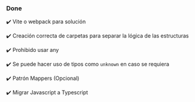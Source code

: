 ### Done
✔️ Vite o webpack para solución

✔️ Creación correcta de carpetas para separar la lógica de las estructuras

✔️ Prohibido usar any

✔️ Se puede hacer uso de tipos como `unknown` en caso se requiera

✔️ Patrón Mappers (Opcional)

✔️ Migrar Javascript a Typescript

